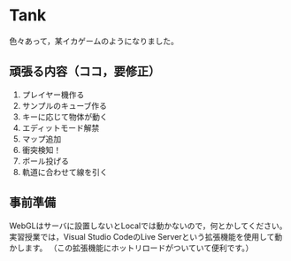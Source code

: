 # Tank

色々あって，某イカゲームのようになりました。

## 頑張る内容（ココ，要修正）

1. プレイヤー機作る
2. サンプルのキューブ作る
3. キーに応じて物体が動く
4. エディットモード解禁
5. マップ追加
6. 衝突検知！
7. ボール投げる
8. 軌道に合わせて線を引く

## 事前準備
WebGLはサーバに設置しないとLocalでは動かないので，何とかしてください。
実習授業では，Visual Studio CodeのLive Serverという拡張機能を使用して動かします。
（この拡張機能にホットリロードがついていて便利です。）